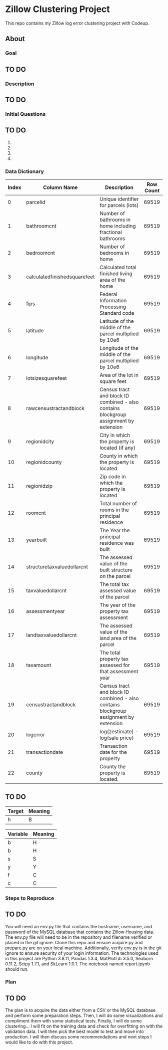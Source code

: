 # Zillow Clustering Project
This repo contains my Zillow log error clustering project with Codeup.

## About

### Goal
## TO DO

### Description
## TO DO

### Initial Questions
## TO DO
1)
2)
3)
4)

### Data Dictionary

|Index | Column Name | Description | Row Count 
|---|---|---|---|
|0 |  parcelid                      | Unique identifier for parcels (lots)                                                  |69519
|1 |  bathroomcnt                   | Number of bathrooms in home including fractional bathrooms                            |69519
|2 |  bedroomcnt                    | Number of bedrooms in home                                                            |69519
|3 |  calculatedfinishedsquarefeet  | Calculated total finished living area of the home                                     |69519
|4 |  fips                          | Federal Information Processing Standard code                                          |69519
|5 |  latitude                      | Latitude of the middle of the parcel multiplied by 10e6                               |69519
|6 |  longitude                     | Longitude of the middle of the parcel multiplied by 10e6                              |69519
|7 |  lotsizesquarefeet             | Area of the lot in square feet                                                        |69519
|8 |  rawcensustractandblock        | Census tract and block ID combined - also contains blockgroup assignment by extension |69519
|9 |  regionidcity                  | City in which the property is located (if any)                                        |69519
|10|  regionidcounty                | County in which the property is located                                               |69519
|11|  regionidzip                   | Zip code in which the property is located                                             |69519
|12|  roomcnt                       | Total number of rooms in the principal residence                                      |69519
|13|  yearbuilt                     | The Year the principal residence was built                                            |69519
|14|  structuretaxvaluedollarcnt    | The assessed value of the built structure on the parcel                               |69519
|15|  taxvaluedollarcnt             | The total tax assessed value of the parcel                                            |69519
|16|  assessmentyear                | The year of the property tax assessment                                               |69519
|17|  landtaxvaluedollarcnt         | The assessed value of the land area of the parcel                                     |69519
|18|  taxamount                     | The total property tax assessed for that assessment year                              |69519
|19|  censustractandblock           | Census tract and block ID combined - also contains blockgroup assignment by extension |69519
|20|  logerror                      |log(zestimate) - log(sale price)                                                       |69519
|21|  transactiondate               |Transaction date for the property                                                      |69519
|22|  county                        |County the property is located.                                                        |69519


## TO DO
<table>
<thead><tr>
<th>Target</th>
<th>Meaning</th>
</tr>
</thead>
<tbody>
<tr>
<td>h</td>
<td>B</td>
</tr>
</tbody>
</table>

<table>
<thead><tr>
<th>Variable</th>
<th>Meaning</th>
</tr>
</thead>
<tbody>
<tr>
<td>b</td>
<td>H</td>
</tr>
<tr>
<td>b</td>
<td>H</td>
</tr>
<tr>
<td>s</td>
<td>S</td>
</tr>
<tr>
<td>y</td>
<td>Y</td>
</tr>
<tr>
<td>f</td>
<td>C</td>
</tr>
<tr>
<td>c</td>
<td>C</td>
</tr>
</tbody>
</table>

### Steps to Reproduce
## TO DO
You will need an env.py file that contains the hostname, username, and password of the MySQL database that contains the Zillow Housing data. The env.py file will need to be in the repository and filename verified or placed in the git ignore. Clone this repo and ensure acquire.py and prepare.py are on your local machine. Additionally, verify env.py is in the git ignore to ensure security of your login information. The technologies used in this project are Python 3.8.11, Pandas 1.3.4, MatPlotLib 3.5.0, Seaborn 0.11.2, Scipy 1.7.1, and SkLearn 1.0.1. The notebook named report.ipynb should run.

### Plan
## TO DO
The plan is to acquire the data either from a CSV or the MySQL database and perform some preparation steps. Then, I  will do some visualizations and compliment them with some statistical tests. Finally, I will do some clustering... I will fit on the training data and check for overfitting on with the validation data. I will then pick the best model to test and move into production. I will then discuss some recommendations and next steps I would like to do with this project.